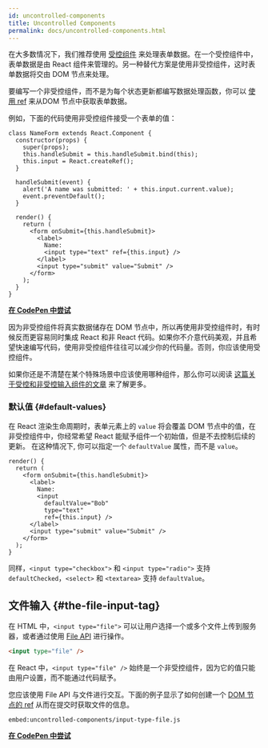 ```yaml
---
id: uncontrolled-components
title: Uncontrolled Components
permalink: docs/uncontrolled-components.html
---
```


在大多数情况下，我们推荐使用 [受控组件](/docs/forms.html) 来处理表单数据。在一个受控组件中，表单数据是由 React 组件来管理的。另一种替代方案是使用非受控组件，这时表单数据将交由 DOM 节点来处理。

要编写一个非受控组件，而不是为每个状态更新都编写数据处理函数，你可以 [使用 ref](/docs/refs-and-the-dom.html) 来从DOM 节点中获取表单数据。

例如，下面的代码使用非受控组件接受一个表单的值：

```javascript{5,9,18}
class NameForm extends React.Component {
  constructor(props) {
    super(props);
    this.handleSubmit = this.handleSubmit.bind(this);
    this.input = React.createRef();
  }

  handleSubmit(event) {
    alert('A name was submitted: ' + this.input.current.value);
    event.preventDefault();
  }

  render() {
    return (
      <form onSubmit={this.handleSubmit}>
        <label>
          Name:
          <input type="text" ref={this.input} />
        </label>
        <input type="submit" value="Submit" />
      </form>
    );
  }
}
```

[**在 CodePen 中尝试**](https://codepen.io/gaearon/pen/WooRWa?editors=0010)

因为非受控组件将真实数据储存在 DOM 节点中，所以再使用非受控组件时，有时候反而更容易同时集成 React 和非 React 代码。如果你不介意代码美观，并且希望快速编写代码，使用非受控组件往往可以减少你的代码量。否则，你应该使用受控组件。

如果你还是不清楚在某个特殊场景中应该使用哪种组件，那么你可以阅读 [这篇关于受控和非受控输入组件的文章](http://goshakkk.name/controlled-vs-uncontrolled-inputs-react/) 来了解更多。

### 默认值 {#default-values}

在 React 渲染生命周期时，表单元素上的 `value` 将会覆盖 DOM 节点中的值，在非受控组件中，你经常希望 React 能赋予组件一个初始值，但是不去控制后续的更新。 在这种情况下, 你可以指定一个 `defaultValue` 属性，而不是 `value`。

```javascript{7}
render() {
  return (
    <form onSubmit={this.handleSubmit}>
      <label>
        Name:
        <input
          defaultValue="Bob"
          type="text"
          ref={this.input} />
      </label>
      <input type="submit" value="Submit" />
    </form>
  );
}
```

同样，`<input type="checkbox">` 和 `<input type="radio">` 支持 `defaultChecked`，`<select>` 和 `<textarea>` 支持 `defaultValue`。

## 文件输入 {#the-file-input-tag}

在 HTML 中，`<input type="file">` 可以让用户选择一个或多个文件上传到服务器，或者通过使用 [File API](https://developer.mozilla.org/en-US/docs/Web/API/File/Using_files_from_web_applications) 进行操作。

```html
<input type="file" />
```

在 React 中，`<input type="file" />` 始终是一个非受控组件，因为它的值只能由用户设置，而不能通过代码赋予。

您应该使用 File API 与文件进行交互。下面的例子显示了如何创建一个 [DOM 节点的 ref](/docs/refs-and-the-dom.html) 从而在提交时获取文件的信息。

`embed:uncontrolled-components/input-type-file.js`

[**在 CodePen 中尝试**](codepen://uncontrolled-components/input-type-file)

